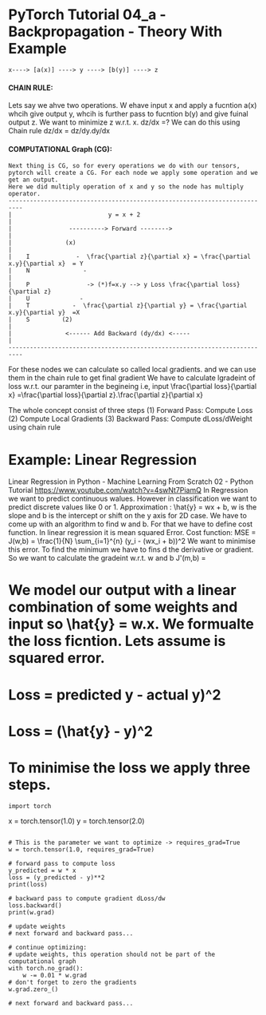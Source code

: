 # PyTorch Tutorial 04_a - Backpropagation - Theory With Example


    x----> [a(x)] ----> y ----> [b(y)] ----> z 
    
#### CHAIN RULE:
Lets say we ahve two operations. W ehave input x and apply a fucntion a(x) whcih give output y, 
whcih is further pass to fucntion b(y) and give fuinal output z. We want to minimize z w.r.t. x. dz/dx =?
We can do this using Chain rule
dz/dx = dz/dy.dy/dx

#### COMPUTATIONAL Graph (CG):
    Next thing is CG, so for every operations we do with our tensors, pytorch will create a CG. For each node we apply some operation and we get an output.
    Here we did multiply operation of x and y so the node has multiply operator.
    --------------------------------------------------------------------------
    |                           y = x + 2                                    |              
    |                ----------> Forward -------->                           |
    |               (x)                                                      |
    |    I             -  \frac{\partial z}{\partial x} = \frac{\partial x.y}{\partial x}  = Y        
    |    N               -                                                   |
    |    P                -> (*)f=x.y --> y Loss \frac{\partial loss}{\partial z}
    |    U              -                          
    |    T            -  \frac{\partial z}{\partial y} = \frac{\partial x.y}{\partial y}  =X   
    |    S         (2)                                                    |
    |               <------ Add Backward (dy/dx) <-----                      |
    --------------------------------------------------------------------------
For these nodes we can calculate so called local gradients. and we can use them in the chain rule to get final gradient
We have to calculate lgradeint of loss w.r.t. our paramter in the begineing i.e, input
\frac{\partial loss}{\partial x} =\frac{\partial loss}{\partial z}.\frac{\partial z}{\partial x}

The whole concept consist of three steps
(1) Forward Pass: Compute Loss
(2) Compute Local Gradients
(3) Backward Pass: Compute dLoss/dWeight using chain rule


# Example: Linear Regression
Linear Regression in Python - Machine Learning From Scratch 02 - Python Tutorial https://www.youtube.com/watch?v=4swNt7PiamQ
In Regression we want to predict continuous walues. However in classification we want to predict discrete values like 0 or 1.
Approximation : \hat{y} = wx + b, w is the slope and b is the intercept or shift on the y axis for 2D case.
We have to come up with an algorithm to find w and b. For that we have to define cost function. In linear regression it is mean squared Error.
Cost function: 
    MSE = J(w,b) = \frac{1}{N} \sum_{i=1}^{n} (y_i - (wx_i + b))^2
    We want to minimise this error. To find the minimum we have to fins d the derivative or gradient. So we want to calculate the gradeint w.r.t. w and b
    J'(m,b) = 



# We model our output with a linear combination of some weights and input so \hat{y} = w.x. We formualte the loss ficntion. Lets assume is squared error. 
# Loss = predicted y - actual y)^2
# Loss = (\hat{y} - y)^2
# To minimise the loss we apply three steps.

```
import torch
```
x = torch.tensor(1.0)
y = torch.tensor(2.0)
```

# This is the parameter we want to optimize -> requires_grad=True
w = torch.tensor(1.0, requires_grad=True)

# forward pass to compute loss
y_predicted = w * x
loss = (y_predicted - y)**2
print(loss)

# backward pass to compute gradient dLoss/dw
loss.backward()
print(w.grad)

# update weights
# next forward and backward pass...

# continue optimizing:
# update weights, this operation should not be part of the computational graph
with torch.no_grad():
    w -= 0.01 * w.grad
# don't forget to zero the gradients
w.grad.zero_()

# next forward and backward pass...

```

